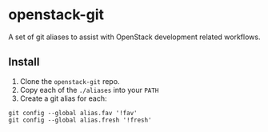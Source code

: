 # openstack-git

A set of git aliases to assist with OpenStack development related workflows.

## Install

1. Clone the ``openstack-git`` repo.
2. Copy each of the `./aliases` into your ``PATH``
3. Create a git alias for each:

```
git config --global alias.fav '!fav'
git config --global alias.fresh '!fresh'
```
